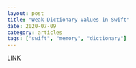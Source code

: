```yaml
---
layout: post
title: "Weak Dictionary Values in Swift"
date: 2020-07-09
category: articles
tags: ["swift", "memory", "dictionary"]
---
```

[LINK](https://swiftrocks.com/weak-dictionary-values-in-swift)